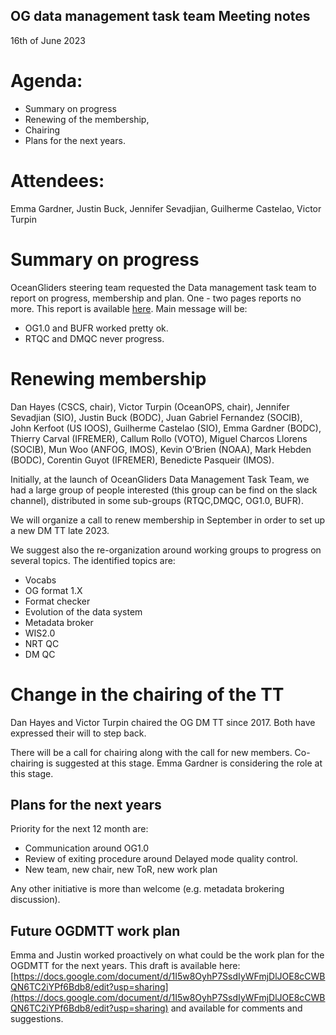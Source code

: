 ## OG data management task team Meeting notes ##
16th of June 2023

# Agenda:
* Summary on progress
* Renewing of the membership,
* Chairing
* Plans for the next years.

# Attendees:
Emma Gardner, Justin Buck, Jennifer Sevadjian, Guilherme Castelao, Victor Turpin


# Summary on progress
OceanGliders steering team requested the Data management task team to report on progress, membership and plan. 
One - two pages reports no more. This report is available [here](https://github.com/OceanGlidersCommunity/meeting_notes/blob/main/2023/OGCalForTaskTeamReviewJune2023.md).
Main message will be:
* OG1.0 and BUFR worked pretty ok.
* RTQC and DMQC never progress.


# Renewing membership
Dan Hayes (CSCS, chair), Victor Turpin (OceanOPS, chair), Jennifer Sevadjian (SIO), Justin Buck (BODC), Juan Gabriel Fernandez (SOCIB), John Kerfoot (US IOOS), Guilherme Castelao (SIO), Emma Gardner (BODC), Thierry Carval (IFREMER), Callum Rollo (VOTO), Miguel Charcos Llorens (SOCIB), Mun Woo (ANFOG, IMOS), Kevin O’Brien (NOAA), Mark Hebden (BODC), Corentin Guyot (IFREMER), Benedicte Pasqueir (IMOS).

Initially, at the launch of OceanGliders Data Management Task Team, we had a large group of people interested (this group can be find on the slack channel), distributed in some sub-groups (RTQC,DMQC, OG1.0, BUFR). 

We will organize a call to renew membership in September in order to set up a new DM TT late 2023.

We suggest also the re-organization around working groups to progress on several topics. The identified topics are:
* Vocabs
* OG format 1.X
* Format checker
* Evolution of the data system
* Metadata broker
* WIS2.0
* NRT QC
* DM QC

# Change in the chairing of the TT
Dan Hayes and Victor Turpin chaired the OG DM TT since 2017. Both have expressed their will to step back.

There will be a call for chairing along with the call for new members.
Co-chairing is suggested at this stage.
Emma Gardner is considering the role at this stage.

## Plans for the next years
Priority for the next 12 month are:
* Communication around OG1.0
* Review of exiting procedure around Delayed mode quality control.
* New team, new chair, new ToR, new work plan

Any other initiative is more than welcome (e.g. metadata brokering discussion).

## Future OGDMTT work plan
Emma and Justin worked proactively on what could be the work plan for the OGDMTT for the next years. This draft is available here: [https://docs.google.com/document/d/1I5w8OyhP7SsdIyWFmjDlJOE8cCWBQN6TC2iYPf6Bdb8/edit?usp=sharing](https://docs.google.com/document/d/1I5w8OyhP7SsdIyWFmjDlJOE8cCWBQN6TC2iYPf6Bdb8/edit?usp=sharing) and available for comments and suggestions.

